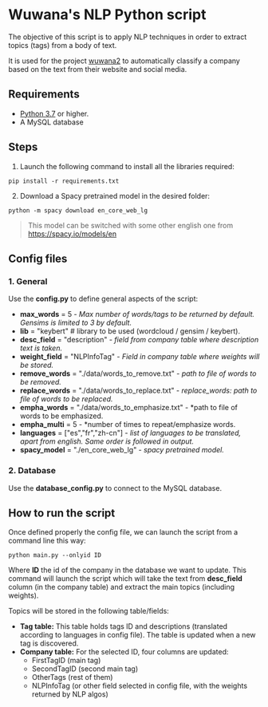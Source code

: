 # Wuwana's NLP Python script

The objective of this script is to apply NLP techniques in order to extract topics (tags) from a body of text. 

It is used for the project [wuwana2](https://github.com/wuwanahq/wuwana2) to automatically classify a company based on the text from their website and social media.

## Requirements 

- [Python 3.7](https://www.python.org/downloads/) or higher.
- A MySQL database

## Steps

1. Launch the following command to install all the libraries required:

```
pip install -r requirements.txt
```
2. Download a Spacy pretrained model in the desired folder:

```
python -m spacy download en_core_web_lg
```

> This model can be switched with some other english one from https://spacy.io/models/en

## Config files
### 1. General

Use the **config.py** to define general aspects of the script:

- **max_words** = 5 - *Max number of words/tags to be returned by default. Gensims is limited to 3 by default.*
- **lib** = "keybert" # library to be used (wordcloud / gensim / keybert).
- **desc_field** = "description" - *field from company table where description text is taken.*
- **weight_field** = "NLPInfoTag" - *Field in company table where weights will be stored.*
- **remove_words** = "./data/words_to_remove.txt" - *path to file of words to be removed.*   
- **replace_words** = "./data/words_to_replace.txt" - *replace_words: path to file of words to be replaced.*
- **empha_words** = "./data/words_to_emphasize.txt" - *path to file of words to be emphasized.
- **empha_multi** = 5 - *number of times to repeat/emphasize words.
- **languages** = ["es","fr","zh-cn"] - *list of languages to be translated, apart from english. Same order is followed in output.*
- **spacy_model** = "./en_core_web_lg" - *spacy pretrained model.*

### 2. Database

Use the **database_config.py** to connect to the MySQL database.

## How to run the script

Once defined properly the config file, we can launch the script from a command line this way:

```
python main.py --onlyid ID
```

Where **ID** the id of the company in the database we want to update. This command will launch the script which will take the text from **desc_field** column (in the company table) and extract the main topics (including weights).

Topics will be stored in the following table/fields:

- **Tag table:** This table holds tags ID and descriptions (translated according to languages in config file). The table is updated when a new tag is discovered.
- **Company table:** For the selected ID, four columns are updated: 
  - FirstTagID (main tag)
  - SecondTagID (second main tag)
  - OtherTags (rest of them)
  - NLPInfoTag (or other field selected in config file, with the weights returned by NLP algos)